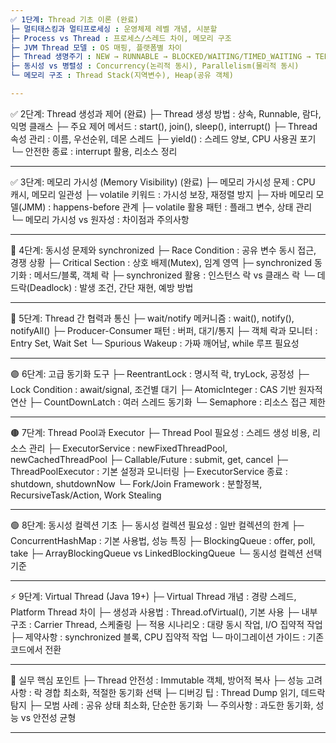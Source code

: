 ```yaml
---
✅ 1단계: Thread 기초 이론 (완료)
├─ 멀티태스킹과 멀티프로세싱 : 운영체제 레벨 개념, 시분할
├─ Process vs Thread : 프로세스/스레드 차이, 메모리 구조
├─ JVM Thread 모델 : OS 매핑, 플랫폼별 차이
├─ Thread 생명주기 : NEW → RUNNABLE → BLOCKED/WAITING/TIMED_WAITING → TERMINATED
├─ 동시성 vs 병렬성 : Concurrency(논리적 동시), Parallelism(물리적 동시)
└─ 메모리 구조 : Thread Stack(지역변수), Heap(공유 객체)

---
```

✅ 2단계: Thread 생성과 제어 (완료)
├─ Thread 생성 방법 : 상속, Runnable, 람다, 익명 클래스
├─ 주요 제어 메서드 : start(), join(), sleep(), interrupt()
├─ Thread 속성 관리 : 이름, 우선순위, 데몬 스레드
├─ yield() : 스레드 양보, CPU 사용권 포기
└─ 안전한 종료 : interrupt 활용, 리소스 정리

---
✅ 3단계: 메모리 가시성 (Memory Visibility) (완료)
├─ 메모리 가시성 문제 : CPU 캐시, 메모리 일관성
├─ volatile 키워드 : 가시성 보장, 재정렬 방지
├─ 자바 메모리 모델(JMM) : happens-before 관계
├─ volatile 활용 패턴 : 플래그 변수, 상태 관리
└─ 메모리 가시성 vs 원자성 : 차이점과 주의사항

---
🔴 4단계: 동시성 문제와 synchronized
├─ Race Condition : 공유 변수 동시 접근, 경쟁 상황
├─ Critical Section : 상호 배제(Mutex), 임계 영역
├─ synchronized 동기화 : 메서드/블록, 객체 락
├─ synchronized 활용 : 인스턴스 락 vs 클래스 락
└─ 데드락(Deadlock) : 발생 조건, 간단 재현, 예방 방법

---
🔵 5단계: Thread 간 협력과 통신
├─ wait/notify 메커니즘 : wait(), notify(), notifyAll()
├─ Producer-Consumer 패턴 : 버퍼, 대기/통지
├─ 객체 락과 모니터 : Entry Set, Wait Set
└─ Spurious Wakeup : 가짜 깨어남, while 루프 필요성

---
🟣 6단계: 고급 동기화 도구
├─ ReentrantLock : 명시적 락, tryLock, 공정성
├─ Lock Condition : await/signal, 조건별 대기
├─ AtomicInteger : CAS 기반 원자적 연산
├─ CountDownLatch : 여러 스레드 동기화
└─ Semaphore : 리소스 접근 제한

---
🟤 7단계: Thread Pool과 Executor
├─ Thread Pool 필요성 : 스레드 생성 비용, 리소스 관리
├─ ExecutorService : newFixedThreadPool, newCachedThreadPool
├─ Callable/Future : submit, get, cancel
├─ ThreadPoolExecutor : 기본 설정과 모니터링
├─ ExecutorService 종료 : shutdown, shutdownNow
└─ Fork/Join Framework : 분할정복, RecursiveTask/Action, Work Stealing

---
🟢 8단계: 동시성 컬렉션 기초
├─ 동시성 컬렉션 필요성 : 일반 컬렉션의 한계
├─ ConcurrentHashMap : 기본 사용법, 성능 특징
├─ BlockingQueue : offer, poll, take
├─ ArrayBlockingQueue vs LinkedBlockingQueue
└─ 동시성 컬렉션 선택 기준

---
⚡ 9단계: Virtual Thread (Java 19+)
├─ Virtual Thread 개념 : 경량 스레드, Platform Thread 차이
├─ 생성과 사용법 : Thread.ofVirtual(), 기본 사용
├─ 내부 구조 : Carrier Thread, 스케줄링
├─ 적용 시나리오 : 대량 동시 작업, I/O 집약적 작업
├─ 제약사항 : synchronized 블록, CPU 집약적 작업
└─ 마이그레이션 가이드 : 기존 코드에서 전환

---
🎯 실무 핵심 포인트
├─ Thread 안전성 : Immutable 객체, 방어적 복사
├─ 성능 고려사항 : 락 경합 최소화, 적절한 동기화 선택
├─ 디버깅 팁 : Thread Dump 읽기, 데드락 탐지
├─ 모범 사례 : 공유 상태 최소화, 단순한 동기화
└─ 주의사항 : 과도한 동기화, 성능 vs 안전성 균형

---